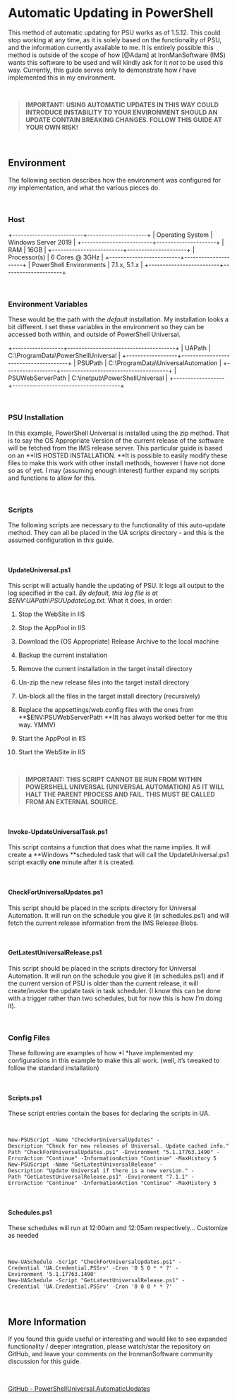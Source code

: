 Automatic Updating in PowerShell 
=================================

This method of automatic updating for PSU works as of 1.5.12. This could stop working at any time, as it is solely based on the functionality of PSU, and the information currently available to me. It is entirely possible this method is outside of the scope of how [@Adam] at IronManSoftware (IMS) wants this software to be used and will kindly ask for it *not* to be used this way. Currently, this guide serves only to demonstrate how *I* have implemented this in my environment. 

 

>   **IMPORTANT​: USING AUTOMATIC UPDATES IN THIS WAY COULD INTRODUCE INSTABILITY TO YOUR ENVIRONMENT SHOULD AN UPDATE CONTAIN BREAKING CHANGES. FOLLOW THIS GUIDE AT YOUR OWN RISK!**

 

Environment 
------------

The following section describes how the environment was configured for *my* implementation, and what the various pieces do.

 

### Host

+-------------------------+---------------------+
| Operating System        | Windows Server 2019 |
+-------------------------+---------------------+
| RAM                     | 16GB                |
+-------------------------+---------------------+
| Processor(s)            | 6 Cores \@ 3GHz     |
+-------------------------+---------------------+
| PowerShell Environments | 7.1.x, 5.1.x        |
+-------------------------+---------------------+

 

### Environment Variables

These would be the path with the *default* installation. My installation looks a bit different. I set these variables in the environment so they can be accessed both within, and outside of PowerShell Universal. 

+------------------+--------------------------------------+
| UAPath           | C:\\ProgramData\\PowerShellUniversal |
+------------------+--------------------------------------+
| PSUPath          | C:\\ProgramData\\UniversalAutomation |
+------------------+--------------------------------------+
| PSUWebServerPath | C:\\inetpub\\PowerShellUniversal     |
+------------------+--------------------------------------+

 

### PSU Installation

In this example, PowerShell Universal is installed using the zip method. That is to say the OS Appropriate Version of the current release of the software will be fetched from the IMS release server. This particular guide is based on an **IIS HOSTED INSTALLATION. **It is possible to easily modify these files to make this work with other install methods, however I have not done so as of yet. I may (assuming enough interest) further expand my scripts and functions to allow for this. 

 

### Scripts

The following scripts are necessary to the functionality of this auto-update method. They can all be placed in the UA scripts directory - and this is the assumed configuration in this guide.

 

#### UpdateUniversal.ps1

This script will actually handle the updating of PSU. It logs all output to the log specified in the call. *By default, this log file is at \$ENV:UAPath\\PSUUpdateLog.txt.* What it does, in order:

1.  Stop the WebSite in IIS

2.  Stop the AppPool in IIS

3.  Download the (OS Appropriate) Release Archive to the local machine

4.  Backup the current installation

5.  Remove the current installation in the target install directory

6.  Un-zip the new release files into the target install directory

7.  Un-block all the files in the target install directory (recursively)

8.  Replace the appsettings/web.config files with the ones from **\$ENV:PSUWebServerPath **(It has always worked better for me this way. YMMV)

9.  Start the AppPool in IIS

10. Start the WebSite in IIS

 

>   **IMPORTANT: THIS SCRIPT CANNOT BE RUN FROM WITHIN POWERSHELL UNIVERSAL (UNIVERSAL AUTOMATION) AS IT WILL HALT THE PARENT PROCESS AND FAIL. THIS MUST BE CALLED FROM AN EXTERNAL SOURCE.**

 

#### Invoke-UpdateUniversalTask.ps1

This script contains a function that does what the name implies. It will create a **Windows **scheduled task that will call the UpdateUniversal.ps1 script exactly **one** minute after it is created. 

 

#### CheckForUniversalUpdates.ps1

This script should be placed in the scripts directory for Universal Automation. It will run on the schedule you give it (in schedules.ps1) and will fetch the current release information from the IMS Release Blobs. 

 

#### GetLatestUniversalRelease.ps1

This script should be placed in the scripts directory for Universal Automation. It will run on the schedule you give it (in schedules.ps1) and if the current version of PSU is older than the current release, it will create/invoke the update task in task scheduler. (I know this can be done with a trigger rather than two schedules, but for now this is how I’m doing it). 

 

### Config Files

These following are examples of how *I *have implemented my configurations in this example to make this all work. (well, it’s tweaked to follow the standard installation)

 

#### Scripts.ps1

These script entries contain the bases for declaring the scripts in UA.

 

~~~~~~~~~~~~~~~~~~~~~~~~~~~~~~~~~~~~~~~~~~~~~~~~~~~~~~~~~~~~~~~~~~~~~~~~~~~~~~~~
New-PSUScript -Name "CheckForUniversalUpdates" -Description "Check for new releases of Universal. Update cached info." -Path "CheckForUniversalUpdates.ps1" -Environment "5.1.17763.1490" -ErrorAction "Continue" -InformationAction "Continue" -MaxHistory 5 
New-PSUScript -Name "GetLatestUniversalRelease" -Description "Update Universal if there is a new version." -Path "GetLatestUniversalRelease.ps1" -Environment "7.1.1" -ErrorAction "Continue" -InformationAction "Continue" -MaxHistory 5 
~~~~~~~~~~~~~~~~~~~~~~~~~~~~~~~~~~~~~~~~~~~~~~~~~~~~~~~~~~~~~~~~~~~~~~~~~~~~~~~~

 

#### Schedules.ps1

These schedules will run at 12:00am and 12:05am respectively... Customize as needed

 

~~~~~~~~~~~~~~~~~~~~~~~~~~~~~~~~~~~~~~~~~~~~~~~~~~~~~~~~~~~~~~~~~~~~~~~~~~~~~~~~
New-UASchedule -Script "CheckForUniversalUpdates.ps1" -Credential 'UA.Credential.PSSrv' -Cron '0 5 0 * * ?' -Environment '5.1.17763.1490'
New-UASchedule -Script "GetLatestUniversalRelease.ps1" -Credential 'UA.Credential.PSSrv' -Cron '0 0 0 * * ?'
~~~~~~~~~~~~~~~~~~~~~~~~~~~~~~~~~~~~~~~~~~~~~~~~~~~~~~~~~~~~~~~~~~~~~~~~~~~~~~~~

 

More Information
----------------

If you found this guide useful or interesting and would like to see expanded functionality / deeper integration, please watch/star the repository on GitHub, and leave your comments on the IronmanSoftware community discussion for this guide. 

 

[GitHub - PowerShellUniversal.AutomaticUpdates](https://github.com/rbleattler/PowerShellUniversal.AutomaticUpdates)

 
